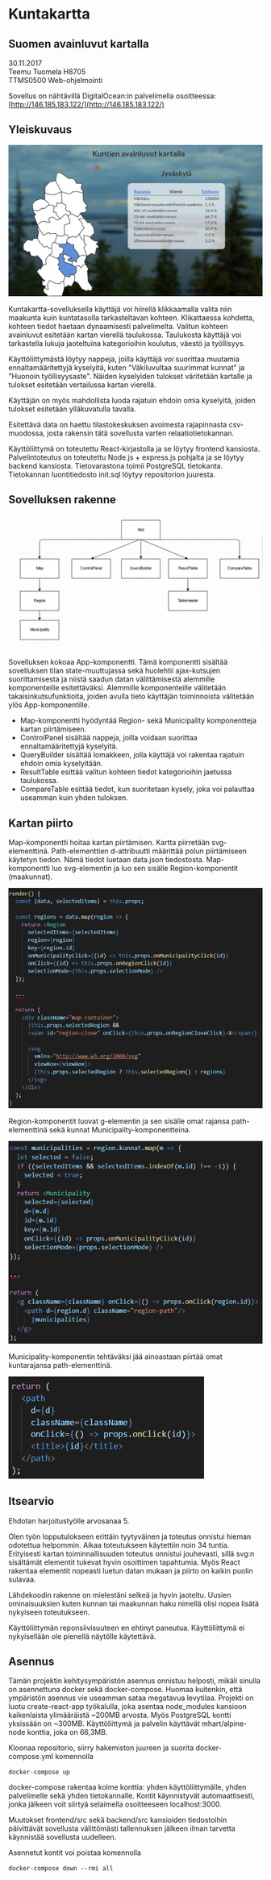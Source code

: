 # Kuntakartta
## Suomen avainluvut kartalla
30.11.2017  
Teemu Tuomela H8705  
TTMS0500 Web-ohjelmointi  

Sovellus on nähtävillä DigitalOcean:in palvelimella osoitteessa:
[http://146.185.183.122/](http://146.185.183.122/)

## Yleiskuvaus
![Sovellus](readme-images/app.jpg)

Kuntakartta-sovelluksella käyttäjä voi hiirellä klikkaamalla valita niin maakunta kuin kuntatasolla tarkasteltavan kohteen. Klikattaessa kohdetta, kohteen tiedot haetaan dynaamisesti palvelimelta. Valitun kohteen avainluvut esitetään kartan vierellä taulukossa. Taulukosta käyttäjä voi tarkastella lukuja jaoteltuina kategorioihin koulutus, väestö ja työllisyys.  

Käyttöliittymästä löytyy nappeja, joilla käyttäjä voi suorittaa muutamia ennaltamääritettyjä kyselyitä, kuten "Väkiluvultaa suurimmat kunnat" ja "Huonoin työllisyysaste". Näiden kyselyiden tulokset väritetään kartalle ja tulokset esitetään vertailussa kartan vierellä.  

Käyttäjän on myös mahdollista luoda rajatuin ehdoin omia kyselyitä, joiden tulokset esitetään ylläkuvatulla tavalla.  

Esitettävä data on haettu tilastokeskuksen avoimesta rajapinnasta csv-muodossa, josta rakensin tätä sovellusta varten relaatiotietokannan.  

Käyttöliittymä on toteutettu React-kirjastolla ja se löytyy frontend kansiosta. Palvelintoteutus on toteutettu Node.js + express.js pohjalta ja se löytyy backend kansiosta. Tietovarastona toimii PostgreSQL tietokanta. Tietokannan luontitiedosto init.sql löytyy repositorion juuresta.  

## Sovelluksen rakenne

![Hierarkia](readme-images/rakenne.png)

Sovelluksen kokoaa App-komponentti. Tämä komponentti sisältää sovelluksen tilan state-muuttujassa sekä huolehtii ajax-kutsujen suorittamisesta ja niistä saadun datan välittämisestä alemmille komponenteille esitettäväksi. Alemmille komponenteille välitetään takaisinkutsufunktioita, joiden avulla tieto käyttäjän toiminnoista välitetään ylös App-komponentille.  

* Map-komponentti hyödyntää Region- sekä Municipality komponentteja kartan piirtämiseen.
* ControlPanel sisältää nappeja, joilla voidaan suorittaa ennaltamääritettyjä kyselyitä.
* QueryBuilder sisältää lomakkeen, jolla käyttäjä voi rakentaa rajatuin ehdoin omia kyselyitään.
* ResultTable esittää valitun kohteen tiedot kategorioihin jaetussa taulukossa.
* CompareTable esittää tiedot, kun suoritetaan kysely, joka voi palauttaa useamman kuin yhden tuloksen.

## Kartan piirto
Map-komponentti hoitaa kartan piirtämisen. Kartta piirretään svg-elementtinä. Path-elementtien d-attribuutti määrittää polun piirtämiseen käytetyn tiedon. Nämä tiedot luetaan data.json tiedostosta. Map-komponentti luo svg-elementin ja luo sen sisälle Region-komponentit (maakunnat).  

![Map-komponentin render-funktio](readme-images/mapjs-render.PNG)

Region-komponentit luovat g-elementin ja sen sisälle omat rajansa path-elementtinä sekä kunnat Municipality-komponentteina.  

![Region-komponentin render-funktio](readme-images/regionjs-render.PNG)

Municipality-komponentin tehtäväksi jää ainoastaan piirtää omat kuntarajansa path-elementtinä.  

![Municipality-komponentin render-funktio](readme-images/municipality-render.PNG)

## Itsearvio
Ehdotan harjoitustyölle arvosanaa 5.  

Olen työn lopputulokseen erittäin tyytyväinen ja toteutus onnistui hieman odotettua helpommin. Aikaa toteutukseen käytettiin noin 34 tuntia. Erityisesti kartan toiminnallisuuden toteutus onnistui jouhevasti, sillä svg:n sisältämät elementit tukevat hyvin osoittimen tapahtumia. Myös React rakentaa elementit nopeasti luetun datan mukaan ja piirto on kaikin puolin sulavaa.  

Lähdekoodin rakenne on mielestäni selkeä ja hyvin jaoteltu. Uusien ominaisuuksien kuten kunnan tai maakunnan haku nimellä olisi nopea lisätä nykyiseen toteutukseen.  

Käyttöliittymän reponsiivisuuteen en ehtinyt paneutua. Käyttöliittymä ei nykyisellään ole pienellä näytölle käytettävä.  

## Asennus
Tämän projektin kehitysympäristön asennus onnistuu helposti, mikäli sinulla on asennettuna docker sekä docker-compose. Huomaa kuitenkin, että ympäristön asennus vie useamman sataa megatavua levytilaa. Projekti on luotu create-react-app työkalulla, joka asentaa node_modules kansioon kaikenlaista ylimääräistä ~200MB arvosta. Myös PostgreSQL kontti yksissään on ~300MB. Käyttöliittymä ja palvelin käyttävät mhart/alpine-node konttia, joka on 66,3MB.  

Kloonaa repositorio, siirry hakemiston juureen ja suorita docker-compose.yml komennolla
```
docker-compose up
```
docker-compose rakentaa kolme konttia: yhden käyttöliittymälle, yhden palvelimelle sekä yhden tietokannalle. Kontit käynnistyvät automaattisesti, jonka jälkeen voit siirtyä selaimella osoitteeseen localhost:3000.  

Muutokset frontend/src sekä backend/src kansioiden tiedostoihin päivittävät sovellusta välittömästi tallennuksen jälkeen ilman tarvetta käynnistää sovellusta uudelleen.  

Asennetut kontit voi poistaa komennolla
```
docker-compose down --rmi all
```
